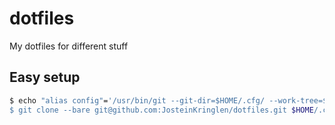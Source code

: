 # dotfiles
My dotfiles for different stuff

## Easy setup
```bash
$ echo "alias config"='/usr/bin/git --git-dir=$HOME/.cfg/ --work-tree=$HOME'" >> $HOME/.zshrc
$ git clone --bare git@github.com:JosteinKringlen/dotfiles.git $HOME/.cfg
```
